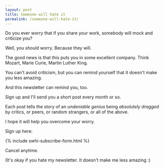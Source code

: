 ```yaml
---
layout: post
title: Someone will hate it
permalink: /someone-will-hate-it/
---
```


Do you ever worry that if you share your work, somebody will mock and criticize you?

Well, you _should_ worry. Because they will.

The good news is that this puts you in some excellent company. Think Mozart, Marie Curie, Martin Luther King.

You can't avoid criticism, but you can remind yourself that it doesn't make you less amazing.

And this newsletter can remind you, too.

Sign up and I'll send you a short post every month or so. 

Each post tells the story of an _undeniable genius_ being _absolutely dragged_ by critics, or peers, or random strangers, or all of the above.

I hope it will help you overcome your worry.

Sign up here:

{% include swhi-subscribe-form.html %}

Cancel anytime.

(It's okay if you hate my newsletter. It doesn't make me less amazing :)
